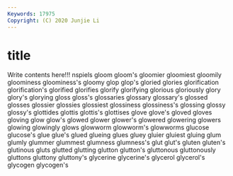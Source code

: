 ```yaml
---
Keywords: 17975
Copyright: (C) 2020 Junjie Li
---
```


# title

Write contents here!!!
nspiels 
gloom 
gloom's 
gloomier 
gloomiest 
gloomily 
gloominess 
gloominess's
gloomy 
glop 
glop's 
gloried 
glories 
glorification 
glorification's 
glorified 
glorifies 
glorify
glorifying 
glorious 
gloriously 
glory 
glory's 
glorying 
gloss 
gloss's 
glossaries 
glossary
glossary's 
glossed 
glosses 
glossier 
glossies 
glossiest 
glossiness 
glossiness's 
glossing 
glossy
glossy's 
glottides 
glottis 
glottis's 
glottises 
glove 
glove's 
gloved 
gloves 
gloving
glow 
glow's 
glowed 
glower 
glower's 
glowered 
glowering 
glowers 
glowing 
glowingly
glows 
glowworm 
glowworm's 
glowworms 
glucose 
glucose's 
glue 
glue's 
glued 
glueing
glues 
gluey 
gluier 
gluiest 
gluing 
glum 
glumly 
glummer 
glummest 
glumness
glumness's 
glut 
glut's 
gluten 
gluten's 
glutinous 
gluts 
glutted 
glutting 
glutton
glutton's 
gluttonous 
gluttonously 
gluttons 
gluttony 
gluttony's 
glycerine 
glycerine's 
glycerol 
glycerol's
glycogen 
glycogen's 
